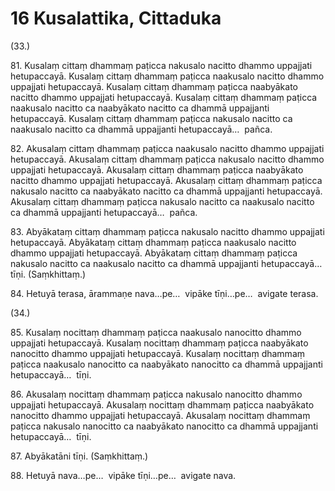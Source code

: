 # 16 Kusalattika, Cittaduka

(33.)

81\. Kusalaṃ cittaṃ dhammaṃ paṭicca nakusalo nacitto dhammo uppajjati hetupaccayā. Kusalaṃ cittaṃ dhammaṃ paṭicca naakusalo nacitto dhammo uppajjati hetupaccayā. Kusalaṃ cittaṃ dhammaṃ paṭicca naabyākato nacitto dhammo uppajjati hetupaccayā. Kusalaṃ cittaṃ dhammaṃ paṭicca naakusalo nacitto ca naabyākato nacitto ca dhammā uppajjanti hetupaccayā. Kusalaṃ cittaṃ dhammaṃ paṭicca nakusalo nacitto ca naakusalo nacitto ca dhammā uppajjanti hetupaccayā…  pañca.

82\. Akusalaṃ cittaṃ dhammaṃ paṭicca naakusalo nacitto dhammo uppajjati hetupaccayā. Akusalaṃ cittaṃ dhammaṃ paṭicca nakusalo nacitto dhammo uppajjati hetupaccayā. Akusalaṃ cittaṃ dhammaṃ paṭicca naabyākato nacitto dhammo uppajjati hetupaccayā. Akusalaṃ cittaṃ dhammaṃ paṭicca nakusalo nacitto ca naabyākato nacitto ca dhammā uppajjanti hetupaccayā. Akusalaṃ cittaṃ dhammaṃ paṭicca nakusalo nacitto ca naakusalo nacitto ca dhammā uppajjanti hetupaccayā…  pañca.

83\. Abyākataṃ cittaṃ dhammaṃ paṭicca nakusalo nacitto dhammo uppajjati hetupaccayā. Abyākataṃ cittaṃ dhammaṃ paṭicca naakusalo nacitto dhammo uppajjati hetupaccayā. Abyākataṃ cittaṃ dhammaṃ paṭicca nakusalo nacitto ca naakusalo nacitto ca dhammā uppajjanti hetupaccayā…  tīṇi. (Saṃkhittaṃ.)

84\. Hetuyā terasa, ārammaṇe nava…pe…  vipāke tīṇi…pe…  avigate terasa.

(34.)

85\. Kusalaṃ nocittaṃ dhammaṃ paṭicca naakusalo nanocitto dhammo uppajjati hetupaccayā. Kusalaṃ nocittaṃ dhammaṃ paṭicca naabyākato nanocitto dhammo uppajjati hetupaccayā. Kusalaṃ nocittaṃ dhammaṃ paṭicca naakusalo nanocitto ca naabyākato nanocitto ca dhammā uppajjanti hetupaccayā…  tīṇi.

86\. Akusalaṃ nocittaṃ dhammaṃ paṭicca nakusalo nanocitto dhammo uppajjati hetupaccayā. Akusalaṃ nocittaṃ dhammaṃ paṭicca naabyākato nanocitto dhammo uppajjati hetupaccayā. Akusalaṃ nocittaṃ dhammaṃ paṭicca nakusalo nanocitto ca naabyākato nanocitto ca dhammā uppajjanti hetupaccayā…  tīṇi.

87\. Abyākatāni tīṇi. (Saṃkhittaṃ.)

88\. Hetuyā nava…pe…  vipāke tīṇi…pe…  avigate nava.
